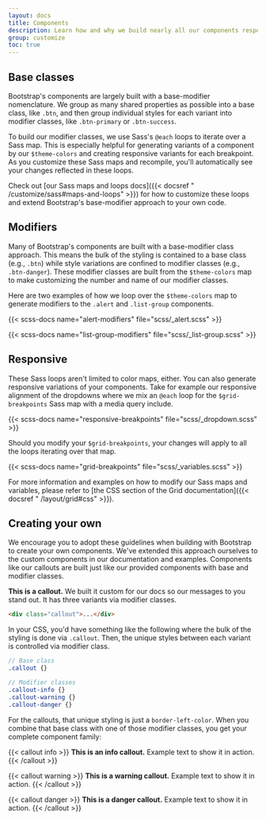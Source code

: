```yaml
---
layout: docs
title: Components
description: Learn how and why we build nearly all our components responsively and with base and modifier classes.
group: customize
toc: true
---
```


## Base classes

Bootstrap's components are largely built with a base-modifier nomenclature. We
group as many shared properties as possible into a base class, like `.btn`, and
then group individual styles for each variant into modifier classes, like
`.btn-primary` or `.btn-success`.

To build our modifier classes, we use Sass's `@each` loops to iterate over a
Sass map. This is especially helpful for generating variants of a component by
our `$theme-colors` and creating responsive variants for each breakpoint. As you
customize these Sass maps and recompile, you'll automatically see your changes
reflected in these loops.

Check out [our Sass maps and loops docs]({{< docsref "
/customize/sass#maps-and-loops" >}}) for how to customize these loops and extend
Bootstrap's base-modifier approach to your own code.

## Modifiers

Many of Bootstrap's components are built with a base-modifier class approach.
This means the bulk of the styling is contained to a base class (e.g., `.btn`)
while style variations are confined to modifier classes (e.g., `.btn-danger`).
These modifier classes are built from the `$theme-colors` map to make
customizing the number and name of our modifier classes.

Here are two examples of how we loop over the `$theme-colors` map to generate
modifiers to the `.alert` and `.list-group` components.

{{< scss-docs name="alert-modifiers" file="scss/_alert.scss" >}}

{{< scss-docs name="list-group-modifiers" file="scss/_list-group.scss" >}}

## Responsive

These Sass loops aren't limited to color maps, either. You can also generate
responsive variations of your components. Take for example our responsive
alignment of the dropdowns where we mix an `@each` loop for the
`$grid-breakpoints` Sass map with a media query include.

{{< scss-docs name="responsive-breakpoints" file="scss/_dropdown.scss" >}}

Should you modify your `$grid-breakpoints`, your changes will apply to all the
loops iterating over that map.

{{< scss-docs name="grid-breakpoints" file="scss/_variables.scss" >}}

For more information and examples on how to modify our Sass maps and variables,
please refer to [the CSS section of the Grid documentation]({{< docsref "
/layout/grid#css" >}}).

## Creating your own

We encourage you to adopt these guidelines when building with Bootstrap to
create your own components. We've extended this approach ourselves to the custom
components in our documentation and examples. Components like our callouts are
built just like our provided components with base and modifier classes.

<div class="bd-example">
  <div class="bd-callout my-0">
    <strong>This is a callout.</strong> We built it custom for our docs so our messages to you stand out. It has three variants via modifier classes.
  </div>
</div>

```html
<div class="callout">...</div>
```

In your CSS, you'd have something like the following where the bulk of the
styling is done via `.callout`. Then, the unique styles between each variant is
controlled via modifier class.

```scss
// Base class
.callout {}

// Modifier classes
.callout-info {}
.callout-warning {}
.callout-danger {}
```

For the callouts, that unique styling is just a `border-left-color`. When you
combine that base class with one of those modifier classes, you get your
complete component family:

{{< callout info >}}
**This is an info callout.** Example text to show it in action.
{{< /callout >}}

{{< callout warning >}}
**This is a warning callout.** Example text to show it in action.
{{< /callout >}}

{{< callout danger >}}
**This is a danger callout.** Example text to show it in action.
{{< /callout >}}
